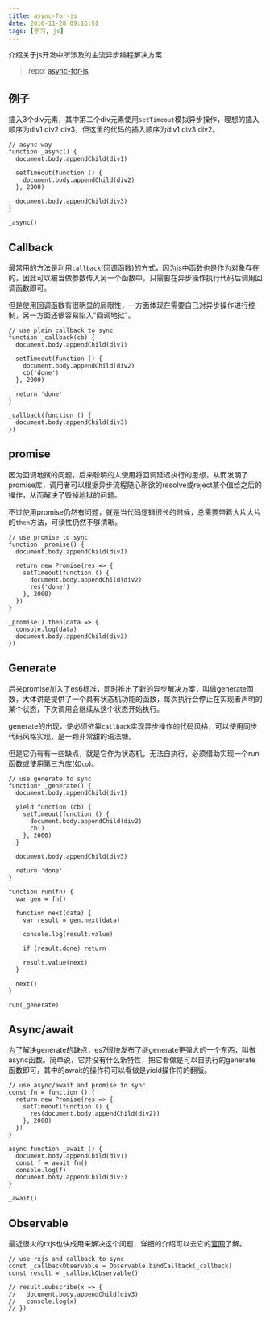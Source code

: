 ```yaml
---
title: async-for-js
date: 2016-11-28 09:16:51
tags: [学习, js]
---
```

介绍关于js开发中所涉及的主流异步编程解决方案
> repo: [async-for-js](https://github.com/haoliangwu/todoMVCs/tree/master/async-for-js)

## 例子
插入3个div元素，其中第二个div元素使用``setTimeout``模拟异步操作，理想的插入顺序为div1 div2 div3，但这里的代码的插入顺序为div1 div3 div2。
```
// async way
function _async() {
  document.body.appendChild(div1)

  setTimeout(function () {
    document.body.appendChild(div2)
  }, 2000)

  document.body.appendChild(div3)
}

_async()
```

## Callback
最常用的方法是利用``callback``(回调函数)的方式，因为js中函数也是作为对象存在的，因此可以被当做参数传入另一个函数中，只需要在异步操作执行代码后调用回调函数即可。

但是使用回调函数有很明显的局限性，一方面体现在需要自己对异步操作进行控制，另一方面还很容易陷入"回调地狱"。
```
// use plain callback to sync
function _callback(cb) {
  document.body.appendChild(div1)

  setTimeout(function () {
    document.body.appendChild(div2)
    cb('done')
  }, 2000)

  return 'done'
}

_callback(function () {
  document.body.appendChild(div3)
})
```

## promise
因为回调地狱的问题，后来聪明的人使用将回调延迟执行的思想，从而发明了promise库，调用者可以根据异步流程随心所欲的resolve或reject某个值给之后的操作，从而解决了毁掉地狱的问题。

不过使用promise仍然有问题，就是当代码逻辑很长的时候，总需要带着大片大片的``then``方法，可读性仍然不够清晰。
```
// use promise to sync
function _promise() {
  document.body.appendChild(div1)

  return new Promise(res => {
    setTimeout(function () {
      document.body.appendChild(div2)
      res('done')
    }, 2000)
  })
}

_promise().then(data => {
  console.log(data)
  document.body.appendChild(div3)
})
```

## Generate
后来promise加入了es6标准，同时推出了新的异步解决方案，叫做generate函数，大体讲是提供了一个具有状态机功能的函数，每次执行会停止在实现者声明的某个状态，下次调用会继续从这个状态开始执行。

generate的出现，使必须依靠``callback``实现异步操作的代码风格，可以使用同步代码风格实现，是一颗非常甜的语法糖。

但是它仍有有一些缺点，就是它作为状态机，无法自执行，必须借助实现一个run函数或使用第三方库(如``co``)。

```
// use generate to sync
function* _generate() {
  document.body.appendChild(div1)

  yield function (cb) {
    setTimeout(function () {
      document.body.appendChild(div2)
      cb()
    }, 2000)
  }

  document.body.appendChild(div3)

  return 'done'
}

function run(fn) {
  var gen = fn()

  function next(data) {
    var result = gen.next(data)

    console.log(result.value)

    if (result.done) return

    result.value(next)
  }

  next()
}

run(_generate)
```

## Async/await
为了解决generate的缺点，es7很快发布了继generate更强大的一个东西，叫做async函数。简单说，它并没有什么新特性，把它看做是可以自执行的generate函数即可，其中的await的操作符可以看做是yield操作符的翻版。

```
// use async/await and promise to sync
const fn = function () {
  return new Promise(res => {
    setTimeout(function () {
      res(document.body.appendChild(div2))
    }, 2000)
  })
}

async function _await () {
  document.body.appendChild(div1)
  const f = await fn()
  console.log(f)
  document.body.appendChild(div3)
}

_await()
```

## Observable
最近很火的rxjs也快成用来解决这个问题，详细的介绍可以去它的[官网](http://reactivex.io/rxjs/manual/overview.html)了解。

```
// use rxjs and callback to sync
const _callbackObservable = Observable.bindCallback(_callback)
const result = _callbackObservable()

// result.subscribe(x => {
//   document.body.appendChild(div3)
//   console.log(x)
// })
```
